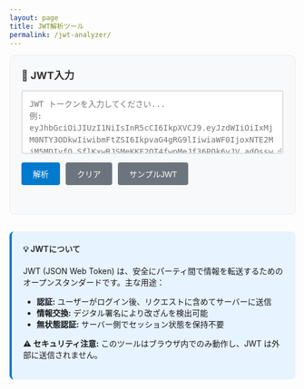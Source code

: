 ```yaml
---
layout: page
title: JWT解析ツール
permalink: /jwt-analyzer/
---
```


<div class="jwt-analyzer">
  <div class="tool-section">
    <h3>🔐 JWT入力</h3>
    <textarea id="jwtInput" placeholder="JWT トークンを入力してください...
例: eyJhbGciOiJIUzI1NiIsInR5cCI6IkpXVCJ9.eyJzdWIiOiIxMjM0NTY3ODkwIiwibmFtZSI6IkpvaG4gRG9lIiwiaWF0IjoxNTE2MjM5MDIyfQ.SflKxwRJSMeKKF2QT4fwpMeJf36POk6yJV_adQssw5c" rows="4"></textarea>
    <div class="button-group">
      <button id="parseBtn" class="btn btn-primary">解析</button>
      <button id="clearBtn" class="btn">クリア</button>
      <button id="sampleBtn" class="btn">サンプルJWT</button>
    </div>
    <div id="parseStatus" class="status-message"></div>
  </div>
  
  <div class="results-container" id="resultsContainer" style="display: none;">
    <div class="tool-section">
      <h3>📋 ヘッダー</h3>
      <pre id="headerOutput" class="json-output"></pre>
      <div class="button-group">
        <button id="copyHeaderBtn" class="btn btn-sm">ヘッダーをコピー</button>
      </div>
      <div id="headerAnalysis" class="analysis-section"></div>
    </div>
    
    <div class="tool-section">
      <h3>📄 ペイロード</h3>
      <pre id="payloadOutput" class="json-output"></pre>
      <div class="button-group">
        <button id="copyPayloadBtn" class="btn btn-sm">ペイロードをコピー</button>
      </div>
      <div id="payloadAnalysis" class="analysis-section"></div>
    </div>
    
    <div class="tool-section">
      <h3>🔏 署名</h3>
      <div class="signature-section">
        <p><strong>署名:</strong> <code id="signatureOutput"></code></p>
        <div class="verification-section">
          <h4>署名検証 (オプション)</h4>
          <div class="input-group">
            <label for="secretInput">秘密鍵/公開鍵:</label>
            <textarea id="secretInput" placeholder="HS256の場合は秘密鍵、RS256の場合は公開鍵を入力..." rows="3"></textarea>
          </div>
          <button id="verifyBtn" class="btn btn-secondary">署名を検証</button>
          <div id="verificationResult" class="verification-result"></div>
        </div>
      </div>
    </div>
    
    <div class="tool-section">
      <h3>🔍 セキュリティ分析</h3>
      <div id="securityAnalysis" class="security-analysis"></div>
    </div>
  </div>
  
  <div class="info-section">
    <h4>💡 JWTについて</h4>
    <p>JWT (JSON Web Token) は、安全にパーティ間で情報を転送するためのオープンスタンダードです。主な用途：</p>
    <ul>
      <li><strong>認証:</strong> ユーザーがログイン後、リクエストに含めてサーバーに送信</li>
      <li><strong>情報交換:</strong> デジタル署名により改ざんを検出可能</li>
      <li><strong>無状態認証:</strong> サーバー側でセッション状態を保持不要</li>
    </ul>
    <p><strong>⚠️ セキュリティ注意:</strong> このツールはブラウザ内でのみ動作し、JWT は外部に送信されません。</p>
  </div>
</div>

<style>
.jwt-analyzer {
  max-width: none;
  margin: 0;
}

.tool-section {
  margin-bottom: 30px;
  padding: 20px;
  background: #f8f9fa;
  border-radius: 8px;
  border: 1px solid #e9ecef;
}

.tool-section h3 {
  margin-top: 0;
  margin-bottom: 15px;
  color: #333;
  font-size: 18px;
}

.tool-section h4 {
  margin-top: 20px;
  margin-bottom: 10px;
  color: #333;
  font-size: 16px;
}

#jwtInput {
  width: 100%;
  padding: 12px;
  border: 2px solid #ddd;
  border-radius: 4px;
  font-family: 'Monaco', 'Menlo', 'Ubuntu Mono', monospace;
  font-size: 14px;
  line-height: 1.5;
  resize: vertical;
  box-sizing: border-box;
  margin-bottom: 15px;
}

#jwtInput:focus {
  outline: none;
  border-color: #007acc;
}

.json-output {
  background: #1e1e1e;
  color: #d4d4d4;
  padding: 15px;
  border-radius: 4px;
  overflow-x: auto;
  font-family: 'Monaco', 'Menlo', 'Ubuntu Mono', monospace;
  font-size: 13px;
  line-height: 1.4;
  margin-bottom: 15px;
  border: 1px solid #ddd;
  max-height: 300px;
  overflow-y: auto;
}

.signature-section {
  background: #fff;
  padding: 15px;
  border-radius: 4px;
  border: 1px solid #ddd;
}

.verification-section {
  margin-top: 20px;
  padding-top: 15px;
  border-top: 1px solid #eee;
}

.input-group {
  margin-bottom: 15px;
}

.input-group label {
  display: block;
  margin-bottom: 5px;
  font-weight: 600;
  color: #333;
}

.input-group textarea {
  width: 100%;
  padding: 8px;
  border: 1px solid #ddd;
  border-radius: 4px;
  font-family: 'Monaco', 'Menlo', 'Ubuntu Mono', monospace;
  font-size: 12px;
  box-sizing: border-box;
}

.button-group {
  display: flex;
  gap: 10px;
  flex-wrap: wrap;
  margin-bottom: 15px;
}

.btn {
  padding: 10px 20px;
  background: #6c757d;
  color: white;
  border: none;
  border-radius: 4px;
  cursor: pointer;
  font-size: 14px;
  font-weight: 500;
  transition: all 0.2s ease;
}

.btn-primary {
  background: #007acc;
}

.btn-secondary {
  background: #28a745;
}

.btn-sm {
  padding: 6px 12px;
  font-size: 12px;
}

.btn:hover {
  opacity: 0.8;
  transform: translateY(-1px);
}

.btn:active {
  transform: translateY(1px);
}

.status-message {
  margin-top: 10px;
  padding: 8px 12px;
  border-radius: 4px;
  font-size: 14px;
}

.status-success {
  background: #d4edda;
  color: #155724;
  border: 1px solid #c3e6cb;
}

.status-error {
  background: #f8d7da;
  color: #721c24;
  border: 1px solid #f5c6cb;
}

.status-warning {
  background: #fff3cd;
  color: #856404;
  border: 1px solid #ffeaa7;
}

.analysis-section {
  background: #fff;
  padding: 12px;
  border-radius: 4px;
  border-left: 4px solid #007acc;
  margin-top: 10px;
}

.security-analysis {
  background: #fff;
  padding: 15px;
  border-radius: 4px;
  border: 1px solid #ddd;
}

.security-warning {
  background: #fff3cd;
  border-left: 4px solid #ffc107;
  padding: 10px 15px;
  margin: 10px 0;
  border-radius: 0 4px 4px 0;
}

.security-danger {
  background: #f8d7da;
  border-left: 4px solid #dc3545;
  padding: 10px 15px;
  margin: 10px 0;
  border-radius: 0 4px 4px 0;
}

.security-good {
  background: #d4edda;
  border-left: 4px solid #28a745;
  padding: 10px 15px;
  margin: 10px 0;
  border-radius: 0 4px 4px 0;
}

.verification-result {
  margin-top: 10px;
  padding: 10px;
  border-radius: 4px;
}

.verification-success {
  background: #d4edda;
  color: #155724;
  border: 1px solid #c3e6cb;
}

.verification-error {
  background: #f8d7da;
  color: #721c24;
  border: 1px solid #f5c6cb;
}

.info-section {
  background: #e7f3ff;
  padding: 20px;
  border-radius: 8px;
  border-left: 4px solid #007acc;
  margin-top: 30px;
}

.info-section h4 {
  margin-top: 0;
  color: #333;
}

.info-section ul {
  margin-bottom: 0;
}

@media (max-width: 768px) {
  .button-group {
    flex-direction: column;
  }
  
  .btn {
    width: 100%;
  }
  
  .json-output {
    font-size: 12px;
  }
}
</style>

<script>
(function() {
  const jwtInput = document.getElementById('jwtInput');
  const parseBtn = document.getElementById('parseBtn');
  const clearBtn = document.getElementById('clearBtn');
  const sampleBtn = document.getElementById('sampleBtn');
  const parseStatus = document.getElementById('parseStatus');
  const resultsContainer = document.getElementById('resultsContainer');
  const headerOutput = document.getElementById('headerOutput');
  const payloadOutput = document.getElementById('payloadOutput');
  const signatureOutput = document.getElementById('signatureOutput');
  const headerAnalysis = document.getElementById('headerAnalysis');
  const payloadAnalysis = document.getElementById('payloadAnalysis');
  const securityAnalysis = document.getElementById('securityAnalysis');
  const copyHeaderBtn = document.getElementById('copyHeaderBtn');
  const copyPayloadBtn = document.getElementById('copyPayloadBtn');
  const secretInput = document.getElementById('secretInput');
  const verifyBtn = document.getElementById('verifyBtn');
  const verificationResult = document.getElementById('verificationResult');

  let currentJWT = null;

  const sampleJWT = 'eyJhbGciOiJIUzI1NiIsInR5cCI6IkpXVCJ9.eyJzdWIiOiIxMjM0NTY3ODkwIiwibmFtZSI6IkpvaG4gRG9lIiwiaWF0IjoxNTE2MjM5MDIyLCJleHAiOjE1MTYyNDI2MjJ9.4Adcj3UFYzPUVaVF43FmMab6RlaQD8A9V8wFzzht-KQ';

  function showStatus(message, type = 'success') {
    parseStatus.className = `status-message status-${type}`;
    parseStatus.textContent = message;
    parseStatus.style.display = 'block';
  }

  function hideStatus() {
    parseStatus.style.display = 'none';
  }

  function base64UrlDecode(str) {
    str = str.replace(/-/g, '+').replace(/_/g, '/');
    while (str.length % 4) {
      str += '=';
    }
    try {
      return JSON.parse(decodeURIComponent(escape(atob(str))));
    } catch (e) {
      throw new Error('Invalid base64url encoding');
    }
  }

  function formatJSON(obj) {
    return JSON.stringify(obj, null, 2);
  }

  function analyzeHeader(header) {
    const analysis = [];
    
    if (header.alg === 'none') {
      analysis.push({
        type: 'danger',
        message: '⚠️ 危険: アルゴリズムが "none" に設定されています。署名検証が無効化されています。'
      });
    } else if (header.alg && header.alg.startsWith('HS')) {
      analysis.push({
        type: 'warning',
        message: `📝 対称鍵アルゴリズム (${header.alg}) が使用されています。秘密鍵の管理に注意してください。`
      });
    } else if (header.alg && (header.alg.startsWith('RS') || header.alg.startsWith('ES'))) {
      analysis.push({
        type: 'good',
        message: `✅ 非対称鍵アルゴリズム (${header.alg}) が使用されています。`
      });
    }

    if (!header.typ || header.typ !== 'JWT') {
      analysis.push({
        type: 'warning',
        message: '📝 typ クレームが "JWT" ではありません。'
      });
    }

    return analysis;
  }

  function analyzePayload(payload) {
    const analysis = [];
    const now = Math.floor(Date.now() / 1000);

    if (payload.exp) {
      const expDate = new Date(payload.exp * 1000);
      if (payload.exp < now) {
        analysis.push({
          type: 'danger',
          message: `⚠️ トークンは期限切れです (${expDate.toLocaleString()})`
        });
      } else {
        const timeLeft = payload.exp - now;
        const hoursLeft = Math.floor(timeLeft / 3600);
        const minutesLeft = Math.floor((timeLeft % 3600) / 60);
        analysis.push({
          type: 'good',
          message: `✅ トークンは有効です。有効期限: ${expDate.toLocaleString()} (残り ${hoursLeft}時間${minutesLeft}分)`
        });
      }
    } else {
      analysis.push({
        type: 'warning',
        message: '📝 exp (有効期限) クレームが設定されていません。'
      });
    }

    if (payload.iat) {
      const iatDate = new Date(payload.iat * 1000);
      analysis.push({
        type: 'good',
        message: `📅 発行日時: ${iatDate.toLocaleString()}`
      });
    }

    if (payload.nbf) {
      const nbfDate = new Date(payload.nbf * 1000);
      if (payload.nbf > now) {
        analysis.push({
          type: 'warning',
          message: `⏰ トークンはまだ有効になっていません (${nbfDate.toLocaleString()}から有効)`
        });
      }
    }

    if (payload.iss) {
      analysis.push({
        type: 'good',
        message: `🏢 発行者: ${payload.iss}`
      });
    }

    if (payload.aud) {
      const audience = Array.isArray(payload.aud) ? payload.aud.join(', ') : payload.aud;
      analysis.push({
        type: 'good',
        message: `👥 対象者: ${audience}`
      });
    }

    return analysis;
  }

  function analyzeSecurityIssues(header, payload) {
    const issues = [];

    if (header.alg === 'none') {
      issues.push({
        type: 'danger',
        message: '🚨 致命的: "none" アルゴリズムは本番環境では使用しないでください。'
      });
    }

    if (header.alg && header.alg.startsWith('HS') && (!secretInput.value || secretInput.value.length < 32)) {
      issues.push({
        type: 'warning',
        message: '📝 HS256/HS384/HS512を使用する場合は、十分に長い（32文字以上）の強力な秘密鍵を使用してください。'
      });
    }

    if (!payload.exp) {
      issues.push({
        type: 'warning',
        message: '⏰ 有効期限(exp)が設定されていません。セキュリティリスクとなる可能性があります。'
      });
    }

    if (payload.exp && payload.iat && (payload.exp - payload.iat) > 86400 * 30) { // 30日以上
      issues.push({
        type: 'warning',
        message: '📅 トークンの有効期間が30日以上と長すぎます。短い有効期間の設定を推奨します。'
      });
    }

    if (!payload.iss) {
      issues.push({
        type: 'warning',
        message: '🏢 発行者(iss)クレームが設定されていません。'
      });
    }

    if (!payload.aud) {
      issues.push({
        type: 'warning',
        message: '👥 対象者(aud)クレームが設定されていません。'
      });
    }

    return issues;
  }

  function renderAnalysis(container, analyses) {
    container.innerHTML = '';
    analyses.forEach(analysis => {
      const div = document.createElement('div');
      div.className = `security-${analysis.type}`;
      div.textContent = analysis.message;
      container.appendChild(div);
    });
  }

  function parseJWT() {
    const jwt = jwtInput.value.trim();
    if (!jwt) {
      showStatus('JWT を入力してください', 'error');
      resultsContainer.style.display = 'none';
      return;
    }

    try {
      const parts = jwt.split('.');
      if (parts.length !== 3) {
        throw new Error('JWT の形式が正しくありません。3つの部分（ヘッダー、ペイロード、署名）が必要です。');
      }

      const header = base64UrlDecode(parts[0]);
      const payload = base64UrlDecode(parts[1]);
      const signature = parts[2];

      currentJWT = { jwt, header, payload, signature, parts };

      headerOutput.textContent = formatJSON(header);
      payloadOutput.textContent = formatJSON(payload);
      signatureOutput.textContent = signature;

      const headerAnalyses = analyzeHeader(header);
      const payloadAnalyses = analyzePayload(payload);
      const securityIssues = analyzeSecurityIssues(header, payload);

      renderAnalysis(headerAnalysis, headerAnalyses);
      renderAnalysis(payloadAnalysis, payloadAnalyses);
      renderAnalysis(securityAnalysis, securityIssues);

      resultsContainer.style.display = 'block';
      showStatus('JWT の解析が完了しました', 'success');

    } catch (error) {
      showStatus(`解析エラー: ${error.message}`, 'error');
      resultsContainer.style.display = 'none';
    }
  }

  async function verifySignature() {
    if (!currentJWT) {
      showVerificationResult('JWT を先に解析してください', 'error');
      return;
    }

    const secret = secretInput.value.trim();
    if (!secret) {
      showVerificationResult('秘密鍵/公開鍵を入力してください', 'error');
      return;
    }

    try {
      const { header, parts } = currentJWT;
      const algorithm = header.alg;

      if (algorithm === 'none') {
        showVerificationResult('アルゴリズムが "none" のため署名検証はできません', 'error');
        return;
      }

      if (algorithm.startsWith('HS')) {
        await verifyHMAC(parts, secret, algorithm);
      } else if (algorithm.startsWith('RS') || algorithm.startsWith('ES')) {
        showVerificationResult('RS256/ES256等の公開鍵検証は、セキュリティ上ブラウザでは実装していません。サーバーサイドで検証してください。', 'error');
      } else {
        showVerificationResult(`未対応のアルゴリズム: ${algorithm}`, 'error');
      }

    } catch (error) {
      showVerificationResult(`検証エラー: ${error.message}`, 'error');
    }
  }

  async function verifyHMAC(parts, secret, algorithm) {
    try {
      const encoder = new TextEncoder();
      const data = encoder.encode(parts[0] + '.' + parts[1]);
      const key = encoder.encode(secret);

      let hashAlgorithm;
      switch (algorithm) {
        case 'HS256': hashAlgorithm = 'SHA-256'; break;
        case 'HS384': hashAlgorithm = 'SHA-384'; break;
        case 'HS512': hashAlgorithm = 'SHA-512'; break;
        default: throw new Error(`未対応のHMACアルゴリズム: ${algorithm}`);
      }

      const cryptoKey = await crypto.subtle.importKey(
        'raw',
        key,
        { name: 'HMAC', hash: hashAlgorithm },
        false,
        ['sign']
      );

      const signature = await crypto.subtle.sign('HMAC', cryptoKey, data);
      const signatureArray = new Uint8Array(signature);
      
      const base64Signature = btoa(String.fromCharCode(...signatureArray))
        .replace(/\+/g, '-')
        .replace(/\//g, '_')
        .replace(/=/g, '');

      if (base64Signature === parts[2]) {
        showVerificationResult('✅ 署名検証に成功しました！', 'success');
      } else {
        showVerificationResult('❌ 署名検証に失敗しました。秘密鍵が正しくない可能性があります。', 'error');
      }

    } catch (error) {
      showVerificationResult(`HMAC検証エラー: ${error.message}`, 'error');
    }
  }

  function showVerificationResult(message, type) {
    verificationResult.className = `verification-result verification-${type}`;
    verificationResult.textContent = message;
    verificationResult.style.display = 'block';
  }

  function copyToClipboard(text, button, originalText) {
    try {
      navigator.clipboard.writeText(text).then(() => {
        button.textContent = 'コピーしました!';
        setTimeout(() => {
          button.textContent = originalText;
        }, 2000);
      });
    } catch (err) {
      const textarea = document.createElement('textarea');
      textarea.value = text;
      document.body.appendChild(textarea);
      textarea.select();
      document.execCommand('copy');
      document.body.removeChild(textarea);
      
      button.textContent = 'コピーしました!';
      setTimeout(() => {
        button.textContent = originalText;
      }, 2000);
    }
  }

  // Event listeners
  parseBtn.addEventListener('click', parseJWT);
  
  clearBtn.addEventListener('click', () => {
    jwtInput.value = '';
    resultsContainer.style.display = 'none';
    hideStatus();
    verificationResult.style.display = 'none';
    jwtInput.focus();
  });

  sampleBtn.addEventListener('click', () => {
    jwtInput.value = sampleJWT;
    parseJWT();
  });

  copyHeaderBtn.addEventListener('click', () => {
    if (currentJWT) {
      copyToClipboard(formatJSON(currentJWT.header), copyHeaderBtn, 'ヘッダーをコピー');
    }
  });

  copyPayloadBtn.addEventListener('click', () => {
    if (currentJWT) {
      copyToClipboard(formatJSON(currentJWT.payload), copyPayloadBtn, 'ペイロードをコピー');
    }
  });

  verifyBtn.addEventListener('click', verifySignature);

  // Auto-parse on input (debounced)
  let parseTimeout;
  jwtInput.addEventListener('input', () => {
    clearTimeout(parseTimeout);
    parseTimeout = setTimeout(() => {
      if (jwtInput.value.trim()) {
        parseJWT();
      } else {
        resultsContainer.style.display = 'none';
        hideStatus();
      }
    }, 500);
  });

  // Keyboard shortcuts
  jwtInput.addEventListener('keydown', (e) => {
    if (e.ctrlKey && e.key === 'Enter') {
      parseJWT();
    }
  });

})();
</script>